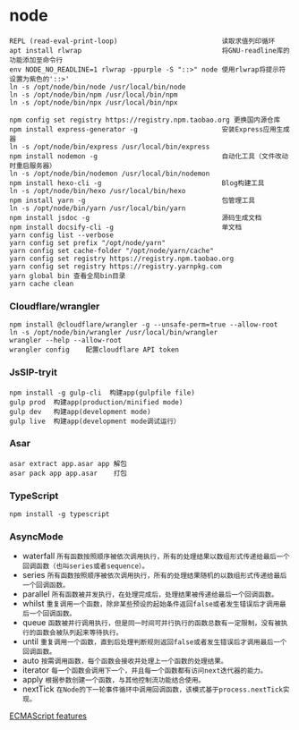 # node

```
REPL (read-eval-print-loop)                          读取求值列印循环
apt install rlwrap                                   将GNU-readline库的功能添加至命令行
env NODE_NO_READLINE=1 rlwrap -ppurple -S "::>" node 使用rlwrap将提示符设置为紫色的'::>'
ln -s /opt/node/bin/node /usr/local/bin/node
ln -s /opt/node/bin/npm /usr/local/bin/npm
ln -s /opt/node/bin/npx /usr/local/bin/npx

npm config set registry https://registry.npm.taobao.org 更换国内源仓库
npm install express-generator -g                     安装Express应用生成器
ln -s /opt/node/bin/express /usr/local/bin/express
npm install nodemon -g                               自动化工具（文件改动时重启服务器）
ln -s /opt/node/bin/nodemon /usr/local/bin/nodemon
npm install hexo-cli -g                              Blog构建工具
ln -s /opt/node/bin/hexo /usr/local/bin/hexo
npm install yarn -g                                  包管理工具
ln -s /opt/node/bin/yarn /usr/local/bin/yarn
npm install jsdoc -g                                 源码生成文档
npm install docsify-cli -g                           单文档
yarn config list --verbose
yarn config set prefix "/opt/node/yarn"
yarn config set cache-folder "/opt/node/yarn/cache"
yarn config set registry https://registry.npm.taobao.org
yarn config set registry https://registry.yarnpkg.com
yarn global bin 查看全局bin目录
yarn cache clean
```

### Cloudflare/wrangler

```
npm install @cloudflare/wrangler -g --unsafe-perm=true --allow-root
ln -s /opt/node/bin/wrangler /usr/local/bin/wrangler
wrangler --help --allow-root
wrangler config    配置cloudflare API token
```

### JsSIP-tryit

```
npm install -g gulp-cli  构建app(gulpfile file)
gulp prod  构建app(production/minified mode)
gulp dev   构建app(development mode)
gulp live  构建app(development mode调试运行）
```

### Asar

```
asar extract app.asar app 解包
asar pack app app.asar    打包
```

### TypeScript

```
npm install -g typescript
```

### AsyncMode

- waterfall `所有函数按照顺序被依次调用执行，所有的处理结果以数组形式传递给最后一个回调函数（也叫series或者sequence）。`
- series    `所有函数按照顺序被依次调用执行，所有的处理结果随机的以数组形式传递给最后一个回调函数。`
- parallel  `所有函数被并发执行，在处理完成后，处理结果被传递给最后一个回调函数。`
- whilst    `重复调用一个函数，除非某些预设的起始条件返回false或者发生错误后才调用最后一个回调函数。`
- queue     `函数被并行调用执行，但是同一时间可并行执行的函数总数有一定限制，没有被执行的函数会被队列起来等待执行。`
- until     `重复调用一个函数，直到后处理判断规则返回false或者发生错误后才调用最后一个回调函数。`
- auto      `按需调用函数，每个函数会接收并处理上一个函数的处理结果。`
- iterator  `每一个函数会调用下一个，并且每一个函数都有访问next迭代器的能力。`
- apply     `根据参数创建一个函数，与其他控制流功能结合使用。`
- nextTick  `在Node的下一轮事件循环中调用回调函数，该模式基于process.nextTick实现。`


[ECMAScript features](https://node.green/)

